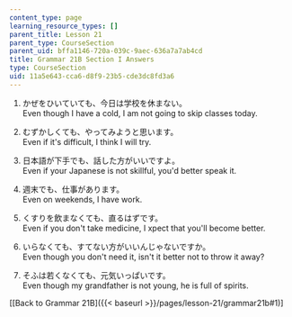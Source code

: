 ```yaml
---
content_type: page
learning_resource_types: []
parent_title: Lesson 21
parent_type: CourseSection
parent_uid: bffa1146-720a-039c-9aec-636a7a7ab4cd
title: Grammar 21B Section I Answers
type: CourseSection
uid: 11a5e643-cca6-d8f9-23b5-cde3dc8fd3a6
---
```


1.  かぜをひいていても、今日は学校を休まない。  
    Even though I have a cold, I am not going to skip classes today.
    
2.  むずかしくても、やってみようと思います。  
    Even if it's difficult, I think I will try.
    
3.  日本語が下手でも、話した方がいいですよ。  
    Even if your Japanese is not skillful, you'd better speak it.
    
4.  週末でも、仕事があります。  
    Even on weekends, I have work.
    
5.  くすりを飲まなくても、直るはずです。  
    Even if you don't take medicine, I xpect that you'll become better.
    
6.  いらなくても、すてない方がいいんじゃないですか。  
    Even though you don't need it, isn't it better not to throw it away?
    
7.  そふは若くなくても、元気いっぱいです。  
    Even though my grandfather is not young, he is full of spirits.
    

\[[Back to Grammar 21B]({{< baseurl >}}/pages/lesson-21/grammar21b#1)\]